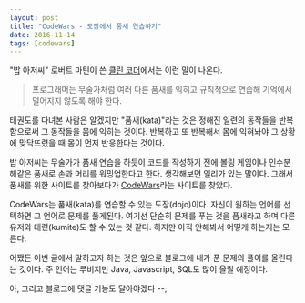 ```yaml
---
layout: post
title: "CodeWars - 도장에서 품새 연습하기"
date: 2016-11-14
tags: [codewars]
---
```


"밥 아저씨" 로버트 마틴이 쓴 [클린 코더](http://book.naver.com/bookdb/book_detail.nhn?bid=10771065)에서는 이런 말이 나온다.

> 프로그래머는 무술가처럼 여러 다른 품새를 익히고 규칙적으로 연습해 기억에서 멀어지지 않도록 해야 한다.

태권도를 다녀본 사람은 알겠지만 "품새(kata)"라는 것은 정해진 일련의 동작들을 반복함으로써 그 동작들을 몸에 익히는 것이다. 반복하고 또 반복해서 몸에 익혀놔야 그 상황에 맞닥뜨렸을 때 몸이 먼저 반응한다는 것이다.

밥 아저씨는 무술가가 품새 연습을 하듯이 코드를 작성하기 전에 볼링 게임이나 인수분해같은 품새로 손과 머리를 워밍업한다고 한다.
생각해보면 일리가 있는 말이다. 그래서 품새를 위한 사이트를 찾아보다가 [CodeWars](https://www.codewars.com)라는 사이트를 찾았다.


CodeWars는 품새(kata)를 연습할 수 있는 도장(dojo)이다. 자신이 원하는 언어를 선택하면 그 언어로 문제를 풀게된다. 여기선 단순히 문제를 푸는 것을 품새라고 하며 다른 유저와 대련(kumite)도 할 수 있는 것 같다. 하지만 아직 안해봐서 어떻게 하는지는 모른다.

어쨌든 이번 글에서 말하고자 하는 것은 앞으로 블로그에 내가 푼 문제의 풀이를 올린다는 것이다. 주 언어는 루비지만 Java, Javascript, SQL도 많이 올릴 예정이다.

아, 그리고 블로그에 댓글 기능도 달아야겠다 --;
